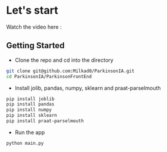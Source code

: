 # Let's start

Watch the video here :


## Getting Started
- Clone the repo and cd into the directory
```sh
git clone git@github.com:Milkad0/ParkinsonIA.git
cd ParkinsonIA/ParkinsonFrontEnd
```
- Install jolib, pandas, numpy, sklearn and praat-parselmouth
```sh
pip install joblib
pip install pandas
pip install numpy
pip install sklearn
pip install praat-parselmouth
```
- Run the app
```sh
python main.py
```
